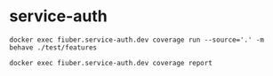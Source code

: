 # service-auth

```shell
docker exec fiuber.service-auth.dev coverage run --source='.' -m behave ./test/features
```

```shell
docker exec fiuber.service-auth.dev coverage report
```
